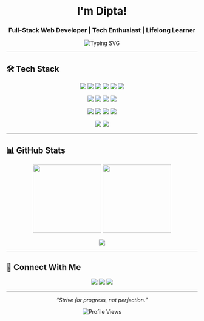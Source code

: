 <!-- Profile Header -->
<h1 align="center">I'm Dipta!</h1>
<h3 align="center">Full-Stack Web Developer | Tech Enthusiast | Lifelong Learner</h3>

<p align="center">
  <img src="https://readme-typing-svg.herokuapp.com?font=Fira+Code&size=20&pause=1000&color=F75C7E&center=true&width=500&lines=Passionate+Web+Developer;MERN+Stack+Explorer;Game+Dev+%7C+Tech+Enthusiast;Always+Learning+New+Things" alt="Typing SVG" />
</p>

---

## 🛠️ Tech Stack
<p align="center">
  <img src="https://img.shields.io/badge/HTML5-E34F26?style=for-the-badge&logo=html5&logoColor=white"/>
  <img src="https://img.shields.io/badge/CSS3-1572B6?style=for-the-badge&logo=css3&logoColor=white"/>
  <img src="https://img.shields.io/badge/JavaScript-F7E017?style=for-the-badge&logo=javascript&logoColor=black"/>
  <img src="https://img.shields.io/badge/React-61DBFB?style=for-the-badge&logo=react&logoColor=black"/>
  <img src="https://img.shields.io/badge/Next.js-000000?style=for-the-badge&logo=nextdotjs&logoColor=white"/>
  <img src="https://img.shields.io/badge/TailwindCSS-38BDF8?style=for-the-badge&logo=tailwindcss&logoColor=white"/>
</p>

<p align="center">
  <img src="https://img.shields.io/badge/Node.js-68A063?style=for-the-badge&logo=node.js&logoColor=white"/>
  <img src="https://img.shields.io/badge/Express.js-404D59?style=for-the-badge"/>
  <img src="https://img.shields.io/badge/MongoDB-4EA94B?style=for-the-badge&logo=mongodb&logoColor=white"/>
  <img src="https://img.shields.io/badge/MySQL-00618A?style=for-the-badge&logo=mysql&logoColor=white"/>
</p>

<p align="center">
  <img src="https://img.shields.io/badge/Git-F05032?style=for-the-badge&logo=git&logoColor=white"/>
  <img src="https://img.shields.io/badge/GitHub-000?style=for-the-badge&logo=github"/>
  <img src="https://img.shields.io/badge/Firebase-FFCA28?style=for-the-badge&logo=firebase&logoColor=black"/>
  <img src="https://img.shields.io/badge/JWT-000?style=for-the-badge&logo=jsonwebtokens"/>
</p>

<p align="center">
  <img src="https://img.shields.io/badge/Unity-000000?style=for-the-badge&logo=unity&logoColor=white"/>
  <img src="https://img.shields.io/badge/Unreal%20Engine-313131?style=for-the-badge&logo=unrealengine"/>
</p>

---

## 📊 GitHub Stats
<p align="center">
  <img src="https://github-readme-stats.vercel.app/api?username=Dipta-karmakar&show_icons=true&theme=radical" height="180px"/>
  <img src="https://github-readme-streak-stats.herokuapp.com/?user=Dipta-karmakar&theme=radical" height="180px"/>
</p>
<p align="center">
  <img src="https://github-readme-stats.vercel.app/api/top-langs/?username=Dipta-karmakar&layout=compact&theme=radical"/>
</p>

---

## 🔗 Connect With Me
<p align="center">
  <a href="mailto:diptakarmakar395@gmail.com"><img src="https://img.shields.io/badge/Email-D14836?style=for-the-badge&logo=gmail&logoColor=white"/></a>
  <a href="https://github.com/Dipta-karmakar"><img src="https://img.shields.io/badge/GitHub-000?style=for-the-badge&logo=github&logoColor=white"/></a>
  <a href="https://www.linkedin.com/in/your-linkedin-profile"><img src="https://img.shields.io/badge/LinkedIn-0A66C2?style=for-the-badge&logo=linkedin&logoColor=white"/></a>
</p>

---

<p align="center"><i>“Strive for progress, not perfection.”</i></p>

<p align="center">
  <img src="https://komarev.com/ghpvc/?username=Dipta-karmakar&label=Profile%20views&color=0e75b6&style=flat" alt="Profile Views"/>
</p>

